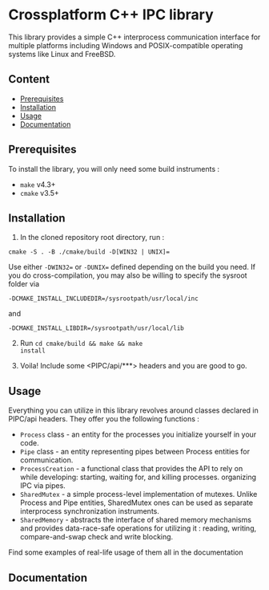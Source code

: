 # Crossplatform C++ IPC library 

This library provides a simple C++ interprocess communication interface for multiple platforms including Windows and POSIX-compatible operating systems like Linux and FreeBSD.

## Content
- [Prerequisites](#prerequisites)
- [Installation](#installation)
- [Usage](#usage)
- [Documentation](#documentation)

## Prerequisites
To install the library, you will only need some build instruments : 
- <code>make</code> v4.3+
- <code>cmake</code> v3.5+

## Installation
1) In the cloned repository root directory, run :

<code>cmake -S . -B ./cmake/build -D[WIN32 | UNIX]=</code>

Use either <code>-DWIN32=</code> or <code>-DUNIX=</code> defined depending on the build you need. If you do cross-compilation, you may also be willing to specify the sysroot folder via

<code>-DCMAKE_INSTALL_INCLUDEDIR=/sysrootpath/usr/local/inc</code>

and 

<code>-DCMAKE_INSTALL_LIBDIR=/sysrootpath/usr/local/lib</code>

2) Run
<code>cd cmake/build && make && make install</code>

3) Voila! Include some <PIPC/api/***> headers and you are good to go.

## Usage
Everything you can utilize in this library revolves around classes declared in PIPC/api headers. They offer you the following functions : 

- <code>Process</code> class - an entity for the processes you initialize yourself in your code.
- <code>Pipe</code> class - an entity representing pipes between Process entities for communication.
- <code>ProcessCreation</code> - a functional class that provides the API to rely on while developing: starting, waiting for, and killing processes. organizing IPC via pipes.
- <code>SharedMutex</code> - a simple process-level implementation of mutexes. Unlike Process and Pipe entities, SharedMutex ones can be used as separate interprocess synchronization instruments.
- <code>SharedMemory</code> - abstracts the interface of shared memory mechanisms and provides data-race-safe operations for utilizing it : reading, writing, compare-and-swap check and write blocking.

Find some examples of real-life usage of them all in the documentation

## Documentation
